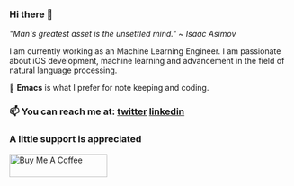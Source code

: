 ### Hi there 👋

<!--
**ankitsharma07/ankitsharma07** is a ✨ _special_ ✨ repository because its `README.md` (this file) appears on your GitHub profile.

Here are some ideas to get you started:

- 🔭 I’m currently working on ...
- 🌱 I’m currently learning ...
- 👯 I’m looking to collaborate on ...
- 🤔 I’m looking for help with ...
- 💬 Ask me about ...
- 📫 How to reach me: ...
- 😄 Pronouns: ...
- ⚡ Fun fact: ...
-->
*"Man's greatest asset is the unsettled mind." ~ Isaac Asimov*

I am currently working as an Machine Learning Engineer. I am passionate about iOS development, machine learning and advancement in the field of natural language processing.

🤔 **Emacs** is what I prefer for note keeping and coding. 

### 📫 You can reach me at: [twitter](https://twitter.com/nezubn "twitter") [linkedin](https://www.linkedin.com/in/ankitkumar1107/ "LinkedIn")

### A little support is appreciated 
<a href="https://www.buymeacoffee.com/nezubn" target="_blank"><img src="https://cdn.buymeacoffee.com/buttons/v2/default-black.png" alt="Buy Me A Coffee" height="41" width="174"></a>

